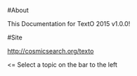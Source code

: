 #About

This Documentation for TextO 2015 v1.0.0!

#Site

http://cosmicsearch.org/texto

<= Select a topic on the bar to the left
